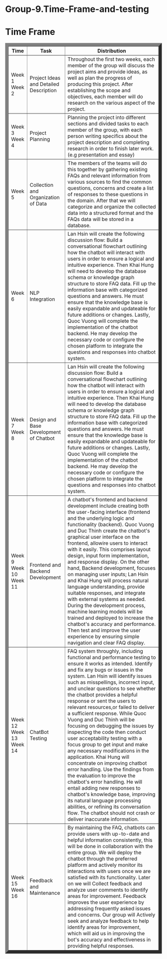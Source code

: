 # Group-9.Time-Frame-and-testing

<!DOCTYPE html>
<html>
<head>
    <title>Basic Table Chart</title>
</head>
<body>
    <h1>Time Frame</h1>
    <table border="10">
        <tr>
            <th>Time</th>
            <th>Task</th>
            <th>Distribution</th>
            
</tr>
        <tr>
            <td>Week 1<br>Week 2</td>
            <td>Project Ideas and Detailed Description</td>
            <td>Throughout the first two weeks, each member of the group will discuss the project aims and provide ideas, as well as plan the progress of producing this project. After establishing the scope and objectives, each member will do research on the various aspect of the project. </td>
        </tr>
        <tr>
            <td>Week 3<br> Week 4</td>
            <td>Project Planning</td>
            <td>Planning the project into different sections and divided tasks to each member of the group, with each person writing specifics about the project description and completing research in order to finish later work.(e.g presentation and essay)</td>
        </tr>
        <tr>
            <td>Week 5</td>
            <td>Collection and Organization of Data</td>
            <td>The members of the teams will do this together by gathering existing FAQs and relevant information from various sources to find the common questions, concerns and create a list of responses to these questions in the domain. After that we will categorize and organize the collected data into a structured format and the FAQs data will be stored in a database.</td>
        </tr>
        <tr>
            <td>Week 6</td>
            <td>NLP Integration</td>
            <td>Lan Hsin will create the following discussion flow: Build a conversational flowchart outlining how the chatbot will interact with users in order to ensure a logical and intuitive experience. Then Khai Hung will need to develop the database schema or knowledge graph structure to store FAQ data. Fill up the information base with categorized questions and answers. He must ensure that the knowledge base is easily expandable and updateable for future additions or changes.
            Lastly, Quoc Vuong will complete the implementation of the chatbot backend. He may develop the necessary code or configure the chosen platform to integrate the questions and responses into chatbot system.
</td>
        </tr>
        <tr>
            <td>Week 7<br>Week 8</td>
            <td>Design and Base Development of Chatbot</td>
            <td>Lan Hsin will create the following discussion flow: Build a conversational flowchart outlining how the chatbot will interact with users in order to ensure a logical and intuitive experience. Then Khai Hung will need to develop the database schema or knowledge graph structure to store FAQ data. Fill up the information base with categorized questions and answers. He must ensure that the knowledge base is easily expandable and updateable for future additions or changes. Lastly, Quoc Vuong will complete the implementation of the chatbot backend. He may develop the necessary code or configure the chosen platform to integrate the questions and responses into chatbot system.
</td>
        </tr>
        <tr>
            <td>Week 9<br>Week 10<br>Week 11</td>
            <td>Frontend and Backend Development</td>
            <td>A chatbot's frontend and backend development include creating both the user-facing interface (frontend and the underlying logic and functionality (backend). Quoc Vuong and Duc Thinh create the chatbot's graphical user interface on the frontend, allowire users to interact with it easily. This comprises layout design, input form implementation, and response display. On the other hand, Backend development, focuses on managing user inputs; Lan Hsin and Khai Hung will process natural language understanding, provide suitable responses, and integrate with external systems as needed. During the development process, machine learning models will be trained and deployed to increase the chatbot's accuracy and performance. Then test and improve the user experience by ensuring simple navigation and clear FAQ display.</td>
        </tr>
        <tr>
            <td>Week 12<br> Week 13<br> Week 14</td>
            <td>ChatBot Testing</td>
            <td>FAQ system throughly, including functional and performance testing to ensure it works as intended. Identify and fix any bugs or issues in the system. Lan Hsin will identify issues such as misspellings, incorrect input, and unclear questions to see whether the chatbot provides a helpful response or sent the users to relevant resources,or failed to deliver a sufficient response. While Quoc Vuong and Duc Thinh will be focusing on debugging the issues by inspecting the code then conduct user acceptability testing with a focus group to get input and make any necessary modifications in the application.
Khai Hung will concentrate on improving chatbot error handling. Use the findings from the evaluation to improve the chatbot's error handling. He will entail adding new responses to chatbot's knowledge base, improving its natural language processing abilities, or refining its conversation flow. The chatbot should not crash or deliver inaccurate information.</td>
        </tr>
        <tr>
            <td>Week 15<br>Week 16</td>
            <td>Feedback and Maintenance</td>
            <td>By maintaining the FAQ, chatbots can provide users with up-to-date and helpful information consistently, this will be done in collaboration with the entire group. We will deploy the chatbot through the preferred platform and actively monitor its interactions with users once we are satisfied with its functionality. Later on we will Collect feedback and analyze user comments to identify areas for improvement. Feedback improves the user experience by addressing frequently asked issues and concerns. Our group will Actively seek and analyze feedback to help identify areas for improvement, which will aid us in improving the bot's accuracy and effectiveness in providing helpful responses.</td>
        </tr>
        
</table>
</body>
</html>
